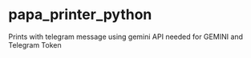# papa_printer_python
Prints with telegram message using gemini  API needed for GEMINI and Telegram Token 

